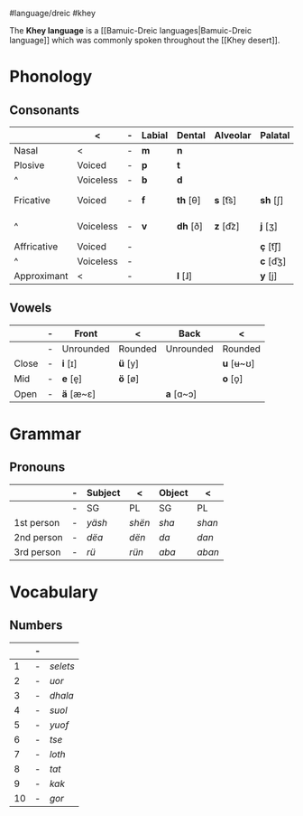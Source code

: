 #language/dreic #khey 

The **Khey language** is a [[Bamuic-Dreic languages|Bamuic-Dreic language]] which was commonly spoken throughout the [[Khey desert]].

# Phonology

## Consonants

|             | <         | -   | Labial | Dental     | Alveolar    | Palatal     | Velar      |
| ----------- | --------- | --- | ------ | ---------- | ----------- | ----------- | ---------- |
| Nasal       | <         | -   | **m**  | **n**      |             |             |            |
| Plosive     | Voiced    | -   | **p**  | **t**      |             |             | **k**      |
| ^           | Voiceless | -   | **b**  | **d**      |             |             | **g**      |
| Fricative   | Voiced    | -   | **f**  | **th** [θ] | **s** [t͡s] | **sh** [ʃ]  | **kh** [x] |
| ^           | Voiceless | -   | **v**  | **dh** [ð] | **z** [d͡z] | **j** [ʒ]   | **gh** [ɣ] |
| Affricative | Voiced    | -   |        |            |             | **ç** [t͡ʃ] |            |
| ^           | Voiceless | -   |        |            |             | **c** [d͡ʒ] |            |
| Approximant | <         | -   |        | **l** [ɺ]  |             | **y** [j]   |            |

## Vowels

|       | -   | Front       | <         | Back        | <           |
| ----- | --- | ----------- | --------- | ----------- | ----------- |
|       | -   | Unrounded   | Rounded   | Unrounded   | Rounded     |
| Close | -   | **i** [ɪ]   | **ü** [y] |             | **u** [ʉ~ʊ] |
| Mid   | -   | **e** [e̞]  | **ö** [ø] |             | **o** [o̞]  |
| Open  | -   | **ä** [æ~ɛ] |           | **a** [ɑ~ɔ] |             |

# Grammar

## Pronouns

|            | -   | Subject | <    | Object | <    |
| ---------- | --- | ------- | ---- | ------ | ---- |
|            | -   | SG      | PL   | SG     | PL   |
| 1st person | -   | *yäsh*    | *shën* | *sha*    | *shan* |
| 2nd person | -   | *dëa*     | *dën*  | *da*     | *dan*  |
| 3rd person | -   | *rü*      | *rün*  | *aba*    | *aban* |

# Vocabulary

## Numbers

|     | -   |        |
| --- | --- | ------ |
| 1   | -   | *selets* |
| 2   | -   | *uor*    |
| 3   | -   | *dhala*  |
| 4   | -   | *suol*   |
| 5   | -   | *yuof*   |
| 6   | -   | *tse*    |
| 7   | -   | *loth*   |
| 8   | -   | *tat*    |
| 9   | -   | *kak*    |
| 10  | -   | *gor*    |

